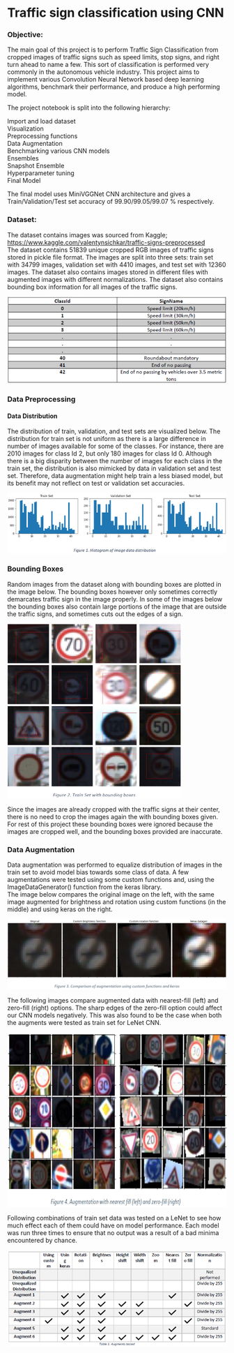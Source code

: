 Traffic sign classification using CNN
===
### Objective:

The main goal of this project is to perform Traffic Sign Classification from cropped images of traffic signs such as speed limits, stop signs, and right turn ahead to name a few. This sort of classification is performed very commonly in the autonomous vehicle industry. This project aims to implement various Convolution Neural Network based deep learning algorithms, benchmark their performance, and produce a high performing model.

The project notebook is split into the following hierarchy:

Import and load dataset</br>
Visualization</br>
Preprocessing functions</br>
Data Augmentation</br>
Benchmarking various CNN models</br>
Ensembles</br>
Snapshot Ensemble</br>
Hyperparameter tuning</br>
Final Model

The final model uses MiniVGGNet CNN architecture and gives a Train/Validation/Test set accuracy of 99.90/99.05/99.07 % respectively.


### Dataset:

The dataset contains images was sourced from Kaggle;
https://www.kaggle.com/valentynsichkar/traffic-signs-preprocessed
</br>The dataset contains 51839 unique cropped RGB images of traffic signs stored in pickle file format. The images are split into three sets: train set with 34799 images, validation set with 4410 images, and test set with 12360 images. The dataset also contains images stored in different files with augmented images with different normalizations. The dataset also contains bounding box information for all images of the traffic signs.

![alt text](https://github.com/JagtapSagar/Neural-Networks/blob/main/CNN_Traffic_Sign_Classification/Images/labels.PNG)

### Data Preprocessing
#### Data Distribution
The distribution of train, validation, and test sets are visualized below. The distribution for train set is not uniform as there is a large difference in number of images available for some of the classes. For instance, there are 2010 images for class Id 2, but only 180 images for class Id 0. Although there is a big disparity between the number of images for each class in the train set, the distribution is also mimicked by data in validation set and test set. Therefore, data
augmentation might help train a less biased model, but its benefit may not reflect on test or validation set accuracies.

![alt text](https://github.com/JagtapSagar/Neural-Networks/blob/main/CNN_Traffic_Sign_Classification/Images/Histogram%20of%20image%20data%20distribution.PNG)

### Bounding Boxes
Random images from the dataset along with bounding boxes are plotted in the image below. The bounding boxes however only sometimes correctly demarcates traffic sign in the image properly. In some of the images below the bounding boxes also contain large portions of the image that are outside the traffic signs, and sometimes cuts out the edges of a sign.
<!--
![alt text](https://github.com/JagtapSagar/Neural-Networks/blob/main/CNN_Traffic_Sign_Classification/Images/Train%20Set%20with%20bounding%20boxes.PNG =100x100)
-->

<img src="https://github.com/JagtapSagar/Neural-Networks/blob/main/CNN_Traffic_Sign_Classification/Images/Train%20Set%20with%20bounding%20boxes.PNG" width="400" height="400" />

Since the images are already cropped with the traffic signs at their center, there is no need to crop the images again the with bounding boxes given. For rest of this project these bounding boxes were ignored because the images are cropped well, and the bounding boxes provided are inaccurate.

### Data Augmentation
Data augmentation was performed to equalize distribution of images in the train set to avoid model bias towards some class of data. A few augmentations were tested using some custom functions and, using the ImageDataGenerator() function from the keras library.</br>
The image below compares the original image on the left, with the same image augmented for brightness and rotation using custom functions (in the middle) and using keras on the right.

![alt text](https://github.com/JagtapSagar/Neural-Networks/blob/main/CNN_Traffic_Sign_Classification/Images/Comparison%20of%20augmentation%20using%20custom%20functions%20and%20keras.PNG)

The following images compare augmented data with nearest-fill (left) and zero-fill (right) options. The sharp edges of the zero-fill option could affect our CNN models negatively. This was also found to be the case when both the augments were tested as train set for LeNet CNN.

<img src="https://github.com/JagtapSagar/Neural-Networks/blob/main/CNN_Traffic_Sign_Classification/Images/Augmentation%20with%20nearest%20fill%20(left)%20and%20zero-fill%20(right).PNG" width="850" height="400" />

Following combinations of train set data was tested on a LeNet to see how much effect each of
them could have on model performance. Each model was run three times to ensure that no
output was a result of a bad minima encountered by chance.

![alt text](https://github.com/JagtapSagar/Neural-Networks/blob/main/CNN_Traffic_Sign_Classification/Images/Augments%20tested.PNG)


